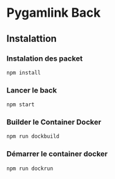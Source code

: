 # Pygamlink Back
## Instalattion
### Instalation des packet
```npm install```
### Lancer le back
``npm start``
### Builder le Container Docker
``npm run dockbuild``
### Démarrer le container docker
``npm run dockrun``

